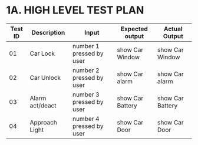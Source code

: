 # 1A. HIGH LEVEL TEST PLAN

| Test ID | Description | Input | Expected output | Actual Output | 
| --- | --- | --- | --- | --- | 
| 01 | Car Lock | number 1 pressed by user | show Car Window  |show Car Window  | 
| 02 | Car Unlock | number 2 pressed by user |  show Car alarm   | show Car alarm   | 
| 03 | Alarm act/deact | number 3 pressed by user | show Car Battery  | show Car Battery | 
| 04 | Approach Light | number 4 pressed by user | show Car Door  | show Car Door | 
